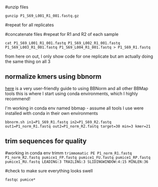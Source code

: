 #unzip files

`gunzip P1_S69_L001_R1_001.fastq.gz`


#repeat for all replicates

#concatenate files
#repeat for R1 and R2 of each sample

`cat P1_S69_L001_R1_001.fastq P1_S69_L002_R1_001.fastq P1_S69_L003_R1_001.fastq P1_S69_L004_R1_001.fastq > P1_S69_R1.fastq`

from here on out, I only show code for one replicate but am actually doing the same thing on all 3

## normalize kmers using bbnorm

[here](https://jgi.doe.gov/data-and-tools/software-tools/bbtools/bb-tools-user-guide/bbnorm-guide/) is a very user-friendly guide to using BBNorm and all other BBMap tools
this is where I start using conda environments, which I highly recommend! 

I'm working in conda env named bbmap - assume all tools I use were installed with conda in their own environments

`bbnorm.sh in1=P1_S69_R1.fastq in2=P1_S69_R2.fastq out1=P1_norm_R1.fastq out2=P1_norm_R2.fastq target=30 min=3 kmer=21`


## trim sequences for quality
#working in conda env trimm
`trimmomatic PE P1_norm_R1.fastq P1_norm_R2.fastq pumice1_FP.fastq pumice1_FU.fastq pumice1_RP.fastq pumice1_RU.fastq LEADING:3 TRAILING:3 SLIDINGWINDOW:4:15 MINLEN:36`


#check to make sure everything looks swell

`fastqc pumice*`
